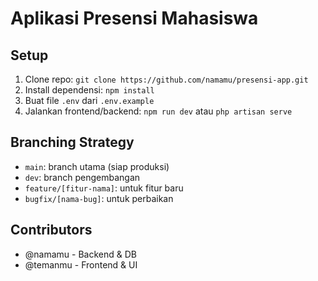 # Aplikasi Presensi Mahasiswa

## Setup
1. Clone repo: `git clone https://github.com/namamu/presensi-app.git`
2. Install dependensi: `npm install`
3. Buat file `.env` dari `.env.example`
4. Jalankan frontend/backend: `npm run dev` atau `php artisan serve`

## Branching Strategy
- `main`: branch utama (siap produksi)
- `dev`: branch pengembangan
- `feature/[fitur-nama]`: untuk fitur baru
- `bugfix/[nama-bug]`: untuk perbaikan

## Contributors
- @namamu - Backend & DB
- @temanmu - Frontend & UI
